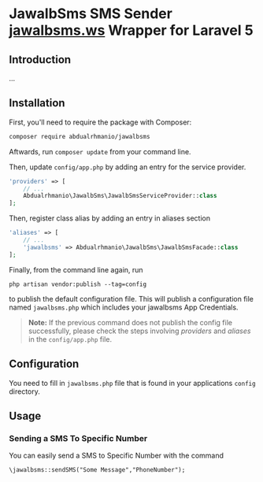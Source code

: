 # JawalbSms SMS Sender [jawalbsms.ws](http://www.jawalbsms.ws/)  Wrapper for Laravel 5

## Introduction
...


## Installation

First, you'll need to require the package with Composer:

```sh
composer require abdualrhmanio/jawalbsms
```

Aftwards, run `composer update` from your command line.

Then, update `config/app.php` by adding an entry for the service provider.

```php
'providers' => [
	// ...
	Abdualrhmanio\JawalbSms\JawalbSmsServiceProvider::class
];
```


Then, register class alias by adding an entry in aliases section

```php
'aliases' => [
	// ...
	'jawalbsms' => Abdualrhmanio\JawalbSms\JawalbSmsFacade::class
];
```


Finally, from the command line again, run 

```
php artisan vendor:publish --tag=config
``` 

to publish the default configuration file. 
This will publish a configuration file named `jawalbsms.php` which includes your jawalbsms App Credentials.

> **Note:** If the previous command does not publish the config file successfully, please check the steps involving *providers* and *aliases* in the `config/app.php` file.


## Configuration

You need to fill in `jawalbsms.php` file that is found in your applications `config` directory.

## Usage

### Sending a SMS To Specific Number

You can easily send a SMS to Specific Number with the command

    \jawalbsms::sendSMS("Some Message","PhoneNumber");

    

    
